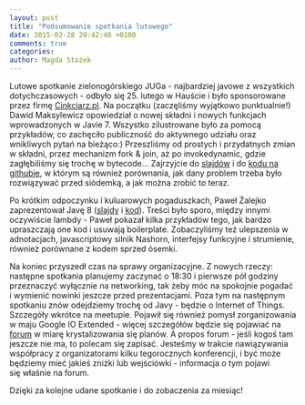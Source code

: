 ```yaml
---
layout: post
title: "Podsumowanie spotkania lutowego"
date: 2015-02-28 20:42:48 +0100
comments: true
categories: 
author: Magda Stożek
---
```

Lutowe spotkanie zielonogórskiego JUGa - najbardziej javowe z wszystkich dotychczasowych - odbyło się 25. lutego w Hauście i było sponsorowane przez firmę <a href="http://cinkciarz.pl/" target="_blank">Cinkciarz.pl</a>. Na początku (zaczęliśmy wyjątkowo punktualnie!) Dawid Maksylewicz opowiedział o nowej składni i nowych funkcjach wprowadzonych w Javie 7. Wszystko zilustrowane było za pomocą przykładów, co zachęciło publiczność do aktywnego udziału oraz wnikliwych pytań na bieżąco:) Przeszliśmy od prostych i przydatnych zmian w składni, przez mechanizm fork & join, aż po invokedynamic, gdzie zagłębiliśmy się trochę w bytecode... Zajrzyjcie do <a href="http://dmaksylewicz.github.io/java7-slides/#/step-1" target="_blank">slajdów</a> i do <a href="https://github.com/zielona-gora-jug/java7-code" target="_blank">kodu na githubie</a>, w którym są również porównania, jak dany problem trzeba było rozwiązywać przed siódemką, a jak można zrobić to teraz.

<!-- more -->

Po krótkim odpoczynku i kuluarowych pogaduszkach, Paweł Żalejko zaprezentował Javę 8 (<a href="https://github.com/p-zalejko/jug_java8/blob/master/jug.zg.java8/Java%208_prezentacja.pdf?raw=true" target="_blank">slajdy</a> i <a href="https://github.com/zielona-gora-jug/jug_java8" target="_blank">kod</a>). Treści było sporo, między innymi oczywiście lambdy - Paweł pokazał kilka przykładów tego, jak bardzo upraszczają one kod i usuwają boilerplate. Zobaczyliśmy też ulepszenia w adnotacjach, javascriptowy silnik Nashorn, interfejsy funkcyjne i strumienie, również porównane z kodem sprzed ósemki.

Na koniec przyszedł czas na sprawy organizacyjne. Z nowych rzeczy: następne spotkania planujemy zaczynać o 18:30 i pierwsze pół godziny przeznaczyć wyłącznie na networking, tak żeby móc na spokojnie pogadać i wymienić nowinki jeszcze przed prezentacjami. Poza tym na następnym spotkaniu znów odejdziemy trochę od Javy - będzie o Internet of Things. Szczegóły wkrótce na meetupie. Pojawił się również pomysł zorganizowania w maju Google IO Extended - więcej szczegółów będzie się pojawiać na <a href="jug.zgora.pl/forum" target="_blank">forum</a> w miarę krystalizowania się planów. A propos forum - jeśli kogoś tam jeszcze nie ma, to polecam się zapisać. Jesteśmy w trakcie nawiązywania współpracy z organizatorami kilku tegorocznych konferencji, i być może będziemy mieć jakieś zniżki lub wejściówki - informacja o tym pojawi się właśnie na forum.

Dzięki za kolejne udane spotkanie i do zobaczenia za miesiąc!
